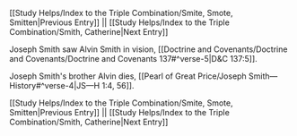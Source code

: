 [[Study Helps/Index to the Triple Combination/Smite, Smote, Smitten|Previous Entry]]  ||  [[Study Helps/Index to the Triple Combination/Smith, Catherine|Next Entry]]

 Joseph Smith saw Alvin Smith in vision, [[Doctrine and Covenants/Doctrine and Covenants/Doctrine and Covenants 137#^verse-5|D&C 137:5]].

 Joseph Smith's brother Alvin dies, [[Pearl of Great Price/Joseph Smith—History#^verse-4|JS—H 1:4, 56]].

[[Study Helps/Index to the Triple Combination/Smite, Smote, Smitten|Previous Entry]]  ||  [[Study Helps/Index to the Triple Combination/Smith, Catherine|Next Entry]]